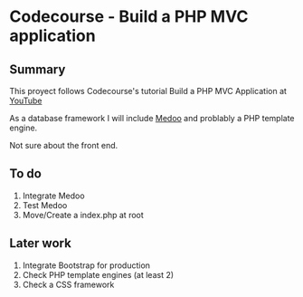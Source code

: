Codecourse - Build a PHP MVC application
=======

## Summary

This proyect follows Codecourse's tutorial Build a PHP MVC Application at [YouTube](https://www.youtube.com/watch?v=OsCTzGASImQ&list=PLfdtiltiRHWGXVHXX09fxXDi-DqInchFD)

As a database framework I will include [Medoo](https://medoo.in/) and problably a PHP template engine.

Not sure about the front end.

## To do
1. Integrate Medoo
2. Test Medoo
3. Move/Create a index.php at root

## Later work
1. Integrate Bootstrap for production
2. Check PHP template engines (at least 2)
3. Check a CSS framework
